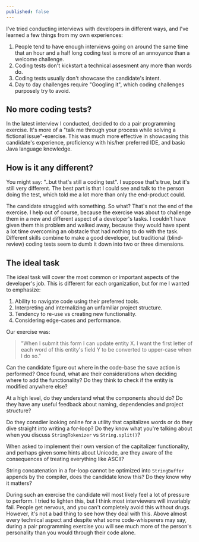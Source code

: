 ```yaml
---
published: false
---
```


I've tried conducting interviews with developers in different ways, and I've learned a few things from my own experiences:

1. People tend to have enough interviews going on around the same time that an hour and a half long coding test is more of an annoyance than a welcome challenge.
2. Coding tests don't kickstart a technical assesment any more than words do.
3. Coding tests usually don't showcase the candidate's intent.
4. Day to day challenges require "Googling it", which coding challenges purposely try to avoid.

## No more coding tests?
In the latest interview I conducted, decided to do a pair programming exercise. It's more of a "talk me through your process while solving a fictional issue"-exercise. This was much more effective in showcasing this candidate's experience, proficiency with his/her preferred IDE, and basic Java language knowledge.

## How is it any different?
You might say: "..but that's still a coding test". I suppose that's true, but it's still very different. The best part is that I could see and talk to the person doing the test, which told me a lot more than only the end-product could.

The candidate struggled with something. So what? That's not the end of the exercise. I help out of course, because the exercise was about to challenge them in a new and different aspect of a developer's tasks. I couldn't have given them this problem and walked away, because they would have spent a lot time overcoming an obstacle that had nothing to do with the task. Different skills combine to make a good developer, but traditional (blind-review) coding tests seem to dumb it down into two or three dimensions.

## The ideal task
The ideal task will cover the most common or important aspects of the developer's job. This is different for each organization, but for me I wanted to emphasize:

1. Ability to navigate code using their preferred tools.
2. Interpreting and internalizing an unfamiliar project structure.
3. Tendency to re-use vs creating new functionality.
4. Considering edge-cases and performance.

Our exercise was:

> "When I submit this form I can update entity X. I want the first letter of each word of this entity's field Y to be converted to upper-case when I do so."

Can the candidate figure out where in the code-base the save action is performed? Once found, what are their considerations when deciding where to add the functionality? Do they think to check if the entity is modified anywhere else?

At a high level, do they understand what the components should do? Do they have any useful feedback about naming, dependencies and project structure?

Do they consdier looking online for a utility that capitalizes words or do they dive straight into writing a for-loop? Do they know what you're talking about when you discuss `StringTokenizer` vs `String.split()`?

When asked to implement their own version of the capitalizer functionality, and perhaps given some hints about Unicode, are they aware of the consequences of treating everything like ASCII?

String concatenation in a for-loop cannot be optimized into `StringBuffer` appends by the compiler, does the candidate know this? Do they know why it matters?

During such an exercise the candidate will most likely feel a lot of pressure to perform. I tried to lighten this, but I think most interviewers will invariably fail. People get nervous, and you can't completely avoid this without drugs. However, it's not a bad thing to see how they deal with this. Above almost every technical aspect and despite what some code-whisperers may say, during a pair programming exercise you will see much more of the person's personality than you would through their code alone.



